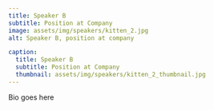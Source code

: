 ```yaml
---
title: Speaker B 
subtitle: Position at Company
image: assets/img/speakers/kitten_2.jpg
alt: Speaker B, position at company

caption:
  title: Speaker B 
  subtitle: Position at Company
  thumbnail: assets/img/speakers/kitten_2_thumbnail.jpg
---
```

Bio goes here


